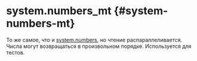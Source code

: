 # system.numbers_mt {#system-numbers-mt}

То же самое, что и [system.numbers](../../operations/system-tables/numbers.md), но чтение распараллеливается. Числа могут возвращаться в произвольном порядке.
Используется для тестов.

